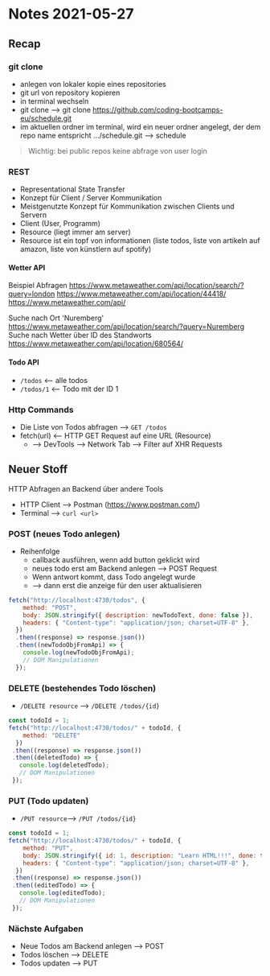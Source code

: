 # Notes 2021-05-27


## Recap

### git clone
- anlegen von lokaler kopie eines repositories
- git url von repository kopieren
- in terminal wechseln
- git clone <gitUrl> --> git clone https://github.com/coding-bootcamps-eu/schedule.git
- im aktuellen ordner im terminal, wird ein neuer ordner angelegt, der dem repo name entspricht
.../schedule.git --> schedule 
  
> Wichtig: bei public repos keine abfrage von user login

### REST

- Representational State Transfer
- Konzept für Client / Server Kommunikation
- Meistgenutzte Konzept für Kommunikation zwischen Clients und Servern
- Client (User, Programm)
- Resource (liegt immer am server)
- Resource ist ein topf von informationen (liste todos, liste von artikeln auf amazon, liste von künstlern auf spotify)

#### Wetter API

Beispiel Abfragen
https://www.metaweather.com/api/location/search/?query=london
https://www.metaweather.com/api/location/44418/
https://www.metaweather.com/api/

Suche nach Ort 'Nuremberg'
https://www.metaweather.com/api/location/search/?query=Nuremberg
Suche nach Wetter über ID des Standworts
https://www.metaweather.com/api/location/680564/

#### Todo API
- `/todos` <-- alle todos
- `/todos/1` <-- Todo mit der ID 1

### Http Commands
- Die Liste von Todos abfragen --> `GET /todos`
- fetch(url) <-- HTTP GET Request auf eine URL (Resource)
  - --> DevTools --> Network Tab --> Filter auf XHR Requests

## Neuer Stoff

HTTP Abfragen an Backend über andere Tools
- HTTP Client --> Postman (https://www.postman.com/)
- Terminal --> `curl <url>`

### POST (neues Todo anlegen)
- Reihenfolge
  - callback ausführen, wenn add button geklickt wird
  - neues todo erst am Backend anlegen --> POST Request
  - Wenn antwort kommt, dass Todo angelegt wurde
  - --> dann erst die anzeige für den user aktualisieren

```js
fetch("http://localhost:4730/todos", {
    method: "POST",
    body: JSON.stringify({ description: newTodoText, done: false }),
    headers: { "Content-type": "application/json; charset=UTF-8" },
  })
  .then((response) => response.json())
  .then((newTodoObjFromApi) => {
    console.log(newTodoObjFromApi);
    // DOM Manipulationen
  });
```

### DELETE (bestehendes Todo löschen)

- `/DELETE resource` --> `/DELETE /todos/{id}`

```js
const todoId = 1;
fetch("http://localhost:4730/todos/" + todoId, {
    method: "DELETE"    
  })
 .then((response) => response.json())
 .then((deletedTodo) => {
   console.log(deletedTodo);
   // DOM Manipulationen
 });
```

### PUT (Todo updaten)

- `/PUT resource`--> `/PUT /todos/{id}`

```js
const todoId = 1;
fetch("http://localhost:4730/todos/" + todoId, {
    method: "PUT",  
    body: JSON.stringify({ id: 1, description: "Learn HTML!!!", done: true }),
    headers: { "Content-type": "application/json; charset=UTF-8" },
  })
 .then((response) => response.json())
 .then((editedTodo) => {
   console.log(editedTodo);
   // DOM Manipulationen
 });
```

### Nächste Aufgaben
- Neue Todos am Backend anlegen --> POST
- Todos löschen --> DELETE
- Todos updaten --> PUT



